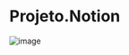 # Projeto.Notion

 ![image](https://github.com/Eduzeraa-DEV/Projeto.Notion/assets/156840280/5cb916f7-2ccd-4a14-9348-3ad318a01379)


